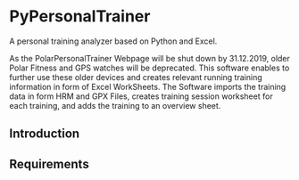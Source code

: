 # PyPersonalTrainer
A personal training analyzer based on Python and Excel. 

As the PolarPersonalTrainer Webpage will be shut down by 31.12.2019, older Polar Fitness and GPS watches will be deprecated. This software enables to further use these older devices and creates relevant running training information in form of Excel WorkSheets. 
The Software imports the training data in form HRM and GPX Files, creates training session worksheet for each training, and adds the training to an overview sheet. 

## Introduction 


## Requirements
